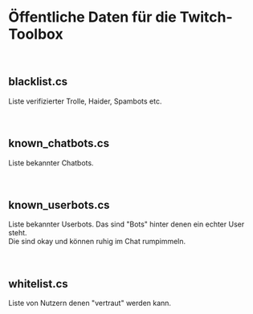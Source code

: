 # Öffentliche Daten für die Twitch-Toolbox
<br />

## blacklist.cs
Liste verifizierter Trolle, Haider, Spambots etc.
 <br />
 <br />
 <br />

## known_chatbots.cs
Liste bekannter Chatbots.
 <br />
 <br />
 <br />

## known_userbots.cs
Liste bekannter Userbots.
Das sind "Bots" hinter denen ein echter User steht.<br />
Die sind okay und können ruhig im Chat rumpimmeln.
 <br />
 <br />
 <br />

## whitelist.cs
Liste von Nutzern denen "vertraut" werden kann.
<br />
<br />
<br />
